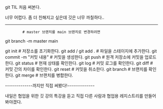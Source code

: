 git TIL 처음 써본다.

너무 어렵다.
좀 더 친해지고 싶은데 깃은 너무 까칠하다..

_____

            # master 브랜치를 main 브랜치로 변경하려면
git branch -m master main


git init                  # 저장소를 초기화한다.
git add / git add .       # 파일을 스테이지에 추가한다.
git commit -m "커밋 내용"  # 커밋을 생성한다.
git push                  # 원격 저장소에 커밋을 업로드한다.
git status                # 현재 상태를 확인한다.
git log                   # 커밋 로그를 확인한다.
git diff                  # 커밋 간의 차이를 확인한다.
git reset                 # 커밋을 취소한다.
git branch                # 브랜치를 확인한다.
git merge                 # 브랜치를 병합한다.


--------------까지만 직접 써봤다!--------------

내일은 협업을 위한 깃 강의 특강을 듣고
직접 다른 사람과 협업용 레지스트리를 만들어봐야겠다.

